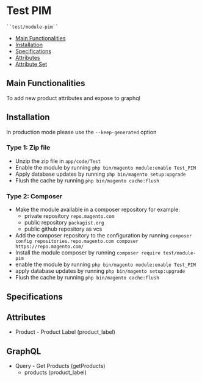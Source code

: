# Test PIM

    ``test/module-pim``

- [Main Functionalities](#markdown-header-main-functionalities)
- [Installation](#markdown-header-installation)
- [Specifications](#markdown-header-specifications)
- [Attributes](#markdown-header-attributes)
- [Attribute Set](#markdown-header-attributeset)

## Main Functionalities

To add new product attributes and expose to graphql

## Installation

In production mode please use the `--keep-generated` option

### Type 1: Zip file

- Unzip the zip file in `app/code/Test`
- Enable the module by running `php bin/magento module:enable Test_PIM`
- Apply database updates by running `php bin/magento setup:upgrade`
- Flush the cache by running `php bin/magento cache:flush`

### Type 2: Composer

- Make the module available in a composer repository for example:
    - private repository `repo.magento.com`
    - public repository `packagist.org`
    - public github repository as vcs
- Add the composer repository to the configuration by
  running `composer config repositories.repo.magento.com composer https://repo.magento.com/`
- Install the module composer by running `composer require test/module-pim`
- enable the module by running `php bin/magento module:enable Test_PIM`
- apply database updates by running `php bin/magento setup:upgrade`
- Flush the cache by running `php bin/magento cache:flush`

## Specifications

## Attributes

- Product - Product Label (product_label)

## GraphQL

- Query - Get Products (getProducts)
  - products (product_label)
